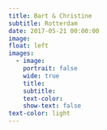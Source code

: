 ```yaml
---
title: Bart & Christine
subtitle: Rotterdam
date: 2017-05-21 00:00:00
image:
float: left
images:
  - image:
    portrait: false
    wide: true
    title:
    subtitle:
    text-color:
    show-text: false
text-color: light
---
```


